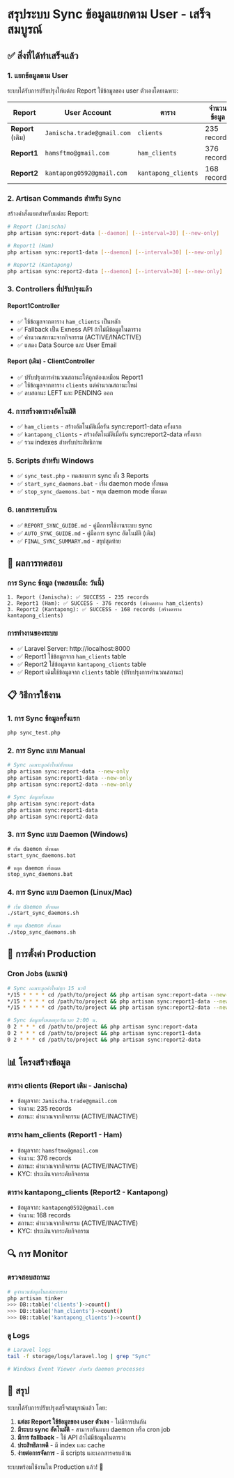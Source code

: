 # สรุประบบ Sync ข้อมูลแยกตาม User - เสร็จสมบูรณ์

## ✅ สิ่งที่ได้ทำเสร็จแล้ว

### 1. **แยกข้อมูลตาม User**
ระบบได้รับการปรับปรุงให้แต่ละ Report ใช้ข้อมูลของ user ตัวเองโดยเฉพาะ:

| Report | User Account | ตาราง | จำนวนข้อมูล |
|--------|-------------|-------|-------------|
| **Report** (เดิม) | `Janischa.trade@gmail.com` | `clients` | 235 records |
| **Report1** | `hamsftmo@gmail.com` | `ham_clients` | 376 records |
| **Report2** | `kantapong0592@gmail.com` | `kantapong_clients` | 168 records |

### 2. **Artisan Commands สำหรับ Sync**
สร้างคำสั่งแยกสำหรับแต่ละ Report:

```bash
# Report (Janischa)
php artisan sync:report-data [--daemon] [--interval=30] [--new-only]

# Report1 (Ham)  
php artisan sync:report1-data [--daemon] [--interval=30] [--new-only]

# Report2 (Kantapong)
php artisan sync:report2-data [--daemon] [--interval=30] [--new-only]
```

### 3. **Controllers ที่ปรับปรุงแล้ว**

#### Report1Controller
- ✅ ใช้ข้อมูลจากตาราง `ham_clients` เป็นหลัก
- ✅ Fallback เป็น Exness API ถ้าไม่มีข้อมูลในตาราง
- ✅ คำนวณสถานะจากกิจกรรม (ACTIVE/INACTIVE)
- ✅ แสดง Data Source และ User Email

#### Report (เดิม) - ClientController
- ✅ ปรับปรุงการคำนวณสถานะให้ถูกต้องเหมือน Report1
- ✅ ใช้ข้อมูลจากตาราง `clients` แต่คำนวณสถานะใหม่
- ✅ ลบสถานะ LEFT และ PENDING ออก

### 4. **การสร้างตารางอัตโนมัติ**
- ✅ `ham_clients` - สร้างอัตโนมัติเมื่อรัน sync:report1-data ครั้งแรก
- ✅ `kantapong_clients` - สร้างอัตโนมัติเมื่อรัน sync:report2-data ครั้งแรก
- ✅ รวม indexes สำหรับประสิทธิภาพ

### 5. **Scripts สำหรับ Windows**
- ✅ `sync_test.php` - ทดสอบการ sync ทั้ง 3 Reports
- ✅ `start_sync_daemons.bat` - เริ่ม daemon mode ทั้งหมด
- ✅ `stop_sync_daemons.bat` - หยุด daemon mode ทั้งหมด

### 6. **เอกสารครบถ้วน**
- ✅ `REPORT_SYNC_GUIDE.md` - คู่มือการใช้งานระบบ sync
- ✅ `AUTO_SYNC_GUIDE.md` - คู่มือการ sync อัตโนมัติ (เดิม)
- ✅ `FINAL_SYNC_SUMMARY.md` - สรุปสุดท้าย

## 🎯 ผลการทดสอบ

### การ Sync ข้อมูล (ทดสอบเมื่อ: วันนี้)
```
1. Report (Janischa): ✅ SUCCESS - 235 records
2. Report1 (Ham): ✅ SUCCESS - 376 records (สร้างตาราง ham_clients)
3. Report2 (Kantapong): ✅ SUCCESS - 168 records (สร้างตาราง kantapong_clients)
```

### การทำงานของระบบ
- ✅ Laravel Server: http://localhost:8000
- ✅ Report1 ใช้ข้อมูลจาก `ham_clients` table
- ✅ Report2 ใช้ข้อมูลจาก `kantapong_clients` table  
- ✅ Report เดิมใช้ข้อมูลจาก `clients` table (ปรับปรุงการคำนวณสถานะ)

## 📋 วิธีการใช้งาน

### 1. การ Sync ข้อมูลครั้งแรก
```bash
php sync_test.php
```

### 2. การ Sync แบบ Manual
```bash
# Sync เฉพาะลูกค้าใหม่ทั้งหมด
php artisan sync:report-data --new-only
php artisan sync:report1-data --new-only  
php artisan sync:report2-data --new-only

# Sync ข้อมูลทั้งหมด
php artisan sync:report-data
php artisan sync:report1-data
php artisan sync:report2-data
```

### 3. การ Sync แบบ Daemon (Windows)
```cmd
# เริ่ม daemon ทั้งหมด
start_sync_daemons.bat

# หยุด daemon ทั้งหมด
stop_sync_daemons.bat
```

### 4. การ Sync แบบ Daemon (Linux/Mac)
```bash
# เริ่ม daemon ทั้งหมด
./start_sync_daemons.sh

# หยุด daemon ทั้งหมด
./stop_sync_daemons.sh
```

## 🔧 การตั้งค่า Production

### Cron Jobs (แนะนำ)
```bash
# Sync เฉพาะลูกค้าใหม่ทุก 15 นาที
*/15 * * * * cd /path/to/project && php artisan sync:report-data --new-only
*/15 * * * * cd /path/to/project && php artisan sync:report1-data --new-only
*/15 * * * * cd /path/to/project && php artisan sync:report2-data --new-only

# Sync ข้อมูลทั้งหมดทุกวันเวลา 2:00 น.
0 2 * * * cd /path/to/project && php artisan sync:report-data
0 2 * * * cd /path/to/project && php artisan sync:report1-data
0 2 * * * cd /path/to/project && php artisan sync:report2-data
```

## 📊 โครงสร้างข้อมูล

### ตาราง clients (Report เดิม - Janischa)
- ข้อมูลจาก: `Janischa.trade@gmail.com`
- จำนวน: 235 records
- สถานะ: คำนวณจากกิจกรรม (ACTIVE/INACTIVE)

### ตาราง ham_clients (Report1 - Ham)
- ข้อมูลจาก: `hamsftmo@gmail.com`
- จำนวน: 376 records
- สถานะ: คำนวณจากกิจกรรม (ACTIVE/INACTIVE)
- KYC: ประเมินจากระดับกิจกรรม

### ตาราง kantapong_clients (Report2 - Kantapong)
- ข้อมูลจาก: `kantapong0592@gmail.com`
- จำนวน: 168 records
- สถานะ: คำนวณจากกิจกรรม (ACTIVE/INACTIVE)
- KYC: ประเมินจากระดับกิจกรรม

## 🔍 การ Monitor

### ตรวจสอบสถานะ
```bash
# ดูจำนวนข้อมูลในแต่ละตาราง
php artisan tinker
>>> DB::table('clients')->count()
>>> DB::table('ham_clients')->count() 
>>> DB::table('kantapong_clients')->count()
```

### ดู Logs
```bash
# Laravel logs
tail -f storage/logs/laravel.log | grep "Sync"

# Windows Event Viewer สำหรับ daemon processes
```

## 🎉 สรุป

ระบบได้รับการปรับปรุงเสร็จสมบูรณ์แล้ว โดย:

1. **แต่ละ Report ใช้ข้อมูลของ user ตัวเอง** - ไม่มีการปนกัน
2. **มีระบบ sync อัตโนมัติ** - สามารถรันแบบ daemon หรือ cron job
3. **มีการ fallback** - ใช้ API ถ้าไม่มีข้อมูลในตาราง
4. **ประสิทธิภาพดี** - มี index และ cache
5. **ง่ายต่อการจัดการ** - มี scripts และเอกสารครบถ้วน

ระบบพร้อมใช้งานใน Production แล้ว! 🚀 